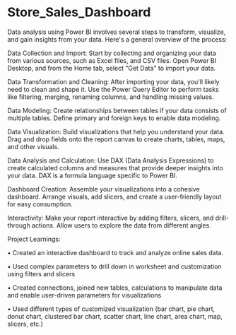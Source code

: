 # Store_Sales_Dashboard
Data analysis using Power BI involves several steps to transform, visualize, and gain insights from your data. Here's a general overview of the process:

Data Collection and Import: Start by collecting and organizing your data from various sources, such as Excel files, and CSV files. Open Power BI Desktop, and from the Home tab, select "Get Data" to import your data.

Data Transformation and Cleaning: After importing your data, you'll likely need to clean and shape it. Use the Power Query Editor to perform tasks like filtering, merging, renaming columns, and handling missing values.

Data Modeling: Create relationships between tables if your data consists of multiple tables. Define primary and foreign keys to enable data modeling.

Data Visualization: Build visualizations that help you understand your data. Drag and drop fields onto the report canvas to create charts, tables, maps, and other visuals.

Data Analysis and Calculation: Use DAX (Data Analysis Expressions) to create calculated columns and measures that provide deeper insights into your data. DAX is a formula language specific to Power BI.

Dashboard Creation: Assemble your visualizations into a cohesive dashboard. Arrange visuals, add slicers, and create a user-friendly layout for easy consumption.

Interactivity: Make your report interactive by adding filters, slicers, and drill-through actions. Allow users to explore the data from different angles.

Project Learnings:

• Created an interactive dashboard to track and analyze online sales data.

• Used complex parameters to drill down in worksheet and customization using filters and slicers

• Created connections, joined new tables, calculations to manipulate data and enable user-driven parameters for visualizations

• Used different types of customized visualization (bar chart, pie chart, donut chart, clustered bar chart, scatter chart, line chart, area chart, map, slicers, etc.)
